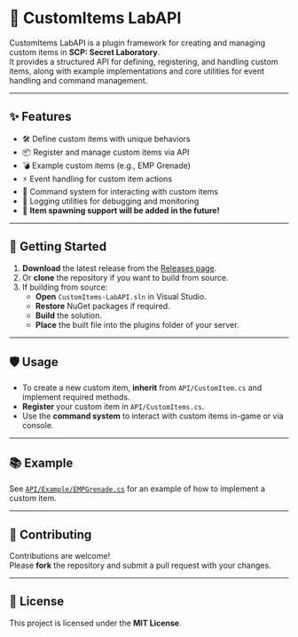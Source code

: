 # 🚀 CustomItems LabAPI

CustomItems LabAPI is a plugin framework for creating and managing custom items in **SCP: Secret Laboratory**.  
It provides a structured API for defining, registering, and handling custom items, along with example implementations and core utilities for event handling and command management.

---

## ✨ Features

- 🛠️ Define custom items with unique behaviors
- 📦 Register and manage custom items via API
- 💣 Example custom items (e.g., EMP Grenade)
- ⚡ Event handling for custom item actions
- 💬 Command system for interacting with custom items
- 📝 Logging utilities for debugging and monitoring
- 🧪 **Item spawning support will be added in the future!**

---

## 🏁 Getting Started

1. **Download** the latest release from the [Releases page](https://github.com/Bill3621/CustomItems/releases).
2. Or **clone** the repository if you want to build from source.
3. If building from source:
   - **Open** `CustomItems-LabAPI.sln` in Visual Studio.
   - **Restore** NuGet packages if required.
   - **Build** the solution.
   - **Place** the built file into the plugins folder of your server.

---

## 🛡️ Usage

- To create a new custom item, **inherit** from `API/CustomItem.cs` and implement required methods.
- **Register** your custom item in `API/CustomItems.cs`.
- Use the **command system** to interact with custom items in-game or via console.

---

## 📚 Example

See [`API/Example/EMPGrenade.cs`](CustomItems-LabAPI/API/Example/EMPGrenade.cs) for an example of how to implement a custom item.

---

## 🤝 Contributing

Contributions are welcome!  
Please **fork** the repository and submit a pull request with your changes.

---

## 📄 License

This project is licensed under the **MIT License**.
